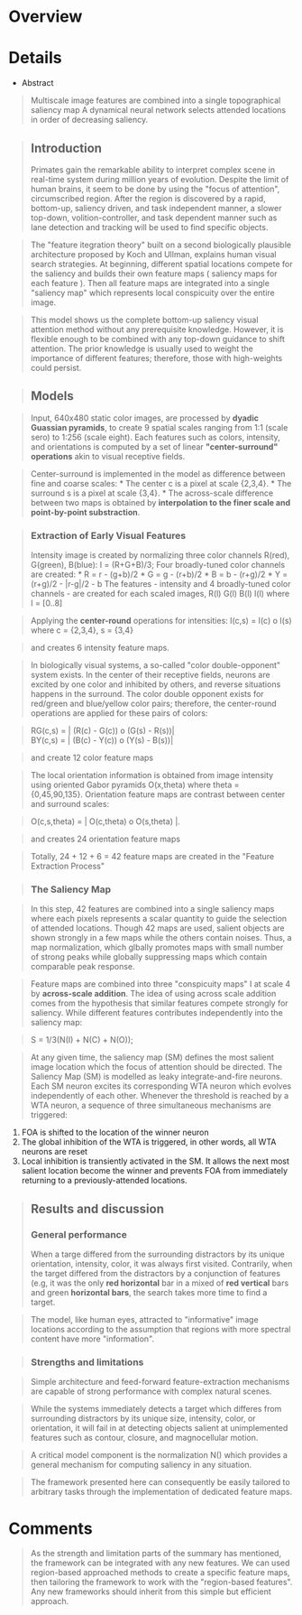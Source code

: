 # Overview #

> 

# Details #

  * Abstract
> Multiscale image features are combined into a single topographical saliency map
> A dynamical neural network selects attended locations in order of decreasing saliency.

> ## Introduction ##
> Primates gain the remarkable ability to interpret complex scene in real-time system during million years of evolution. Despite the limit of human brains, it seem to be done by using the "focus of attention", circumscribed region. After the region is discovered  by a rapid, bottom-up, saliency driven, and task independent manner, a slower top-down, volition-controller, and task dependent manner such as lane detection and tracking will be used to find specific objects.

> The "feature itegration theory" built on a second biologically plausible architecture proposed by Koch and Ullman, explains human visual search strategies. At beginning, different spatial locations compete for the saliency and builds their own feature maps ( saliency maps for each feature ). Then all feature maps are integrated into a single "saliency map" which represents local conspicuity over the entire image.

> This model shows us the complete bottom-up saliency visual attention method without any prerequisite knowledge. However, it is flexible enough to be combined with any top-down guidance to shift attention. The prior knowledge is usually used to weight the importance of different features; therefore, those with high-weights could persist.

> ## Models ##

> Input, 640x480 static color images, are processed by **dyadic Guassian pyramids**, to create 9 spatial scales ranging from 1:1 (scale sero) to 1:256 (scale eight).
> Each features such as colors, intensity, and orientations is computed by a set of linear **"center-surround" operations** akin to visual receptive fields.

> Center-surround is implemented in the model as difference between fine and coarse scales:
    * The center c is a pixel at scale {2,3,4}.
    * The surround s is a pixel at scale {3,4}.
    * The across-scale difference between two maps is obtained by **interpolation to the finer scale and point-by-point substraction**.

> ### Extraction of Early Visual Features ###
> Intensity image is created by normalizing three color channels R(red), G(green), B(blue):
> I = (R+G+B)/3;
> Four broadly-tuned color channels are created:
    * R = r - (g+b)/2
    * G = g - (r+b)/2
    * B = b - (r+g)/2
    * Y = (r+g)/2 - |r-g|/2 - b
> The features - intensity and 4 broadly-tuned color channels - are created for each scaled images, R(l) G(l) B(l) I(l) where l = [0..8]

> Applying the **center-round** operations for intensities:
> I(c,s) = I(c) o I(s) where c = {2,3,4}, s = {3,4}

> and creates 6 intensity feature maps.

> In biologically visual systems, a so-called "color double-opponent" system exists. In the center of their receptive fields, neurons are excited by one color and inhibited by others, and reverse situations happens in the surround. The color double opponent exists for red/green and blue/yellow color pairs; therefore, the center-round operations are applied for these pairs of colors:

> RG(c,s) = | (R(c) - G(c)) o (G(s) - R(s))| <br />
> BY(c,s) = | (B(c) - Y(c)) o (Y(s) - B(s))|

> and create 12 color feature maps

> The local orientation information is obtained from image intensity using oriented Gabor pyramids O(x,theta) where theta = {0,45,90,135}. Orientation feature maps are contrast between center and surround scales:

> O(c,s,theta) = | O(c,theta) o O(s,theta) |.

> and creates 24 orientation feature maps

> Totally, 24 + 12 + 6 = 42 feature maps are created in the "Feature Extraction Process"

> ### The Saliency Map ###

> In this step, 42 features are combined into a single saliency maps where each pixels represents a scalar quantity to guide the selection of attended locations. Though 42 maps are used, salient objects are shown strongly in a few maps while the others contain noises. Thus, a map normalization, which glbally promotes maps with small number of strong peaks while globally suppressing maps which contain comparable peak response.

> Feature maps are combined into three "conspicuity maps" I at scale 4 by **across-scale addition**. The idea of using across scale addition comes from the hypothesis that similar features compete strongly for saliency. While different features contributes independently into the saliency map:

> S = 1/3(N(I) + N(C) + N(O));

> At any given time, the saliency map (SM) defines the most salient image location which the focus of attention should be directed. The Saliency Map (SM) is modelled as leaky integrate-and-fire neurons. Each SM neuron excites its corresponding WTA neuron which evolves independently of each other. Whenever the threshold is reached by a WTA neuron, a sequence of three simultaneous mechanisms are triggered:

  1. FOA is shifted to the location of the winner neuron
  1. The global inhibition of the WTA is triggered, in other words, all WTA neurons are reset
  1. Local inhibition is transiently activated in the SM. It allows the next most salient location become the winner and prevents FOA from immediately returning to a previously-attended locations.

> ## Results and discussion ##
> ### General performance ###
> When a targe differed from the surrounding distractors by its unique orientation, intensity, color, it was always first visited. Contrarily, when the target differed from the distractors by a conjunction of features (e.g, it was the only **red horizontal** bar in a mixed of **red vertical** bars and green **horizontal bars**, the search takes more time to find a target.

> The model, like human eyes, attracted to "informative" image locations according to the assumption that regions with more spectral content have more "information".

> ### Strengths and limitations ###

> Simple architecture and feed-forward feature-extraction mechanisms are capable of strong performance with complex natural scenes.

> While the systems immediately detects a target which differes from surrounding distractors by its unique size, intensity, color, or orientation, it will fail in at detecting objects salient at unimplemented features such as contour, closure, and magnocellular motion.

> A critical model component is the normalization N() which provides a general mechanism for computing saliency in any situation.

> The framework presented here can consequently be easily tailored to arbitrary tasks through the implementation of dedicated feature maps.

# Comments #

> As the strength and limitation parts of the summary has mentioned, the framework can be integrated with any new features. We can used region-based approached methods to create a specific feature maps, then tailoring the framework to work with the "region-based features". Any new frameworks should inherit from this simple but efficient approach.
